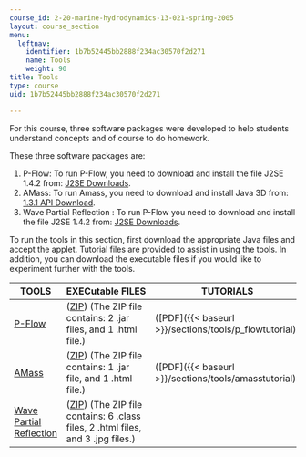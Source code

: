 ```yaml
---
course_id: 2-20-marine-hydrodynamics-13-021-spring-2005
layout: course_section
menu:
  leftnav:
    identifier: 1b7b52445bb2888f234ac30570f2d271
    name: Tools
    weight: 90
title: Tools
type: course
uid: 1b7b52445bb2888f234ac30570f2d271

---
```


For this course, three software packages were developed to help students understand concepts and of course to do homework.

These three software packages are:

1.  P-Flow: To run P-Flow, you need to download and install the file J2SE 1.4.2 from: [J2SE Downloads](http://java.sun.com/j2se/downloads/index.html).
2.  AMass: To run Amass, you need to download and install Java 3D from: [1.3.1 API Download](http://java.sun.com/products/java-media/3D/download.html).
3.  Wave Partial Reflection : To run P-Flow you need to download and install the file J2SE 1.4.2 from: [J2SE Downloads](http://java.sun.com/j2se/downloads/index.html).

To run the tools in this section, first download the appropriate Java files and accept the applet. Tutorial files are provided to assist in using the tools. In addition, you can download the executable files if you would like to experiment further with the tools.

| TOOLS | EXECutable FILES | TUTORIALS |
| --- | --- | --- |
| [P-Flow](/ans7870/2/2.20/f05/tools/PFlowV3.5_v2/PFlowV35.html) | ([ZIP](/coursemedia/2-20-marine-hydrodynamics-13-021-spring-2005/cd64252fef7eef2ef1e8d6ef89ce8dc3_PFlowV35.zip)) (The ZIP file contains: 2 .jar files, and 1 .html file.) | ([PDF]({{< baseurl >}}/sections/tools/p_flowtutorial)) |
| [AMass](/ans7870/2/2.20/f05/tools/AMass3DV1.4/AMass3D.html) | ([ZIP](/coursemedia/2-20-marine-hydrodynamics-13-021-spring-2005/1d400feddbf83db8972f54afd7691c93_AMass3DV14.zip)) (The ZIP file contains: 1 .jar file, and 1 .html file.) | ([PDF]({{< baseurl >}}/sections/tools/amasstutorial)) |
| [Wave Partial Reflection](/ans7870/2/2.20/f05/tools/PartialReflection/PartialReflectionb.html) | ([ZIP](/coursemedia/2-20-marine-hydrodynamics-13-021-spring-2005/685d800779b38e8ae5c5a01ff8031d5a_PartialReflection.zip)) (The ZIP file contains: 6 .class files, 2 .html files, and 3 .jpg files.) |
